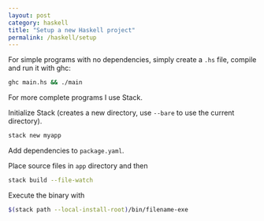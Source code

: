 ```yaml
---
layout: post
category: haskell
title: "Setup a new Haskell project"
permalink: /haskell/setup
---
```

For simple programs with no dependencies, simply create a `.hs` file, compile
and run it with ghc:

```sh
ghc main.hs && ./main
```

For more complete programs I use Stack.

Initialize Stack (creates a new directory, use `--bare` to use the current
directory).
```sh
stack new myapp
```

Add dependencies to `package.yaml`.

Place source files in `app` directory and then
```sh
stack build --file-watch
```

Execute the binary with
```sh
$(stack path --local-install-root)/bin/filename-exe
```
